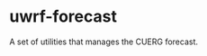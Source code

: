 [logo]: http://cuerg.ccny.cuny.edu/wp-content/uploads/2015/03/cuergLogo.jpg

# uwrf-forecast
A set of utilities that manages the CUERG forecast.
